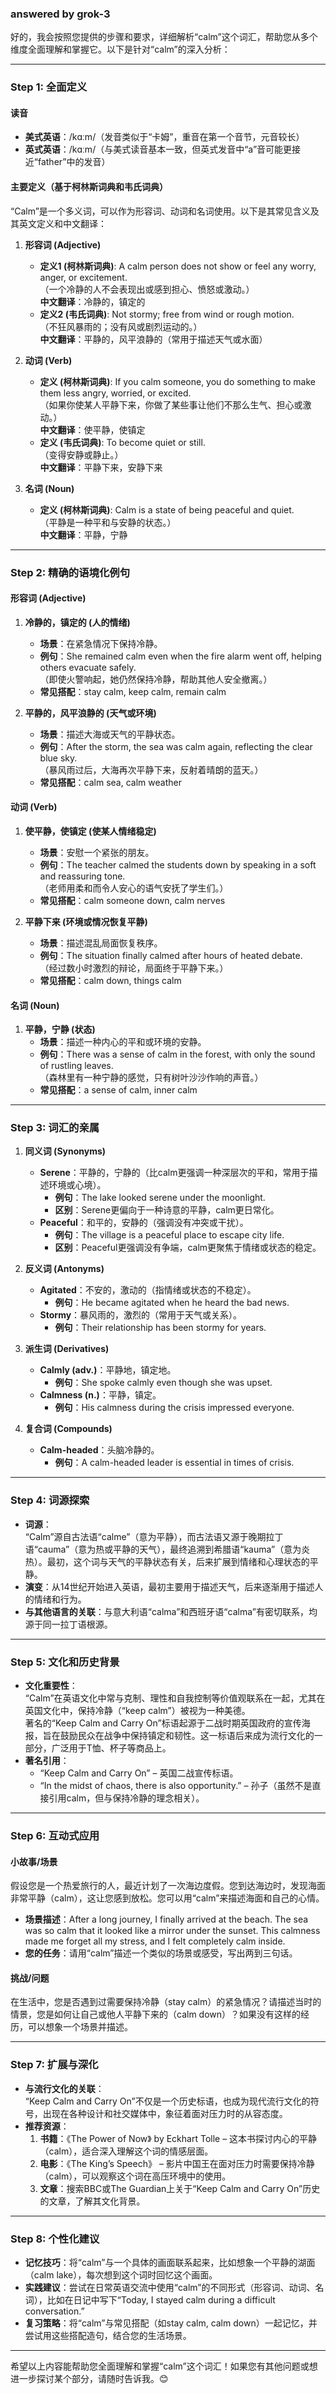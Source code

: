 ### answered by grok-3
好的，我会按照您提供的步骤和要求，详细解析“calm”这个词汇，帮助您从多个维度全面理解和掌握它。以下是针对“calm”的深入分析：

---

### Step 1: 全面定义

#### 读音
- **美式英语**：/kɑːm/（发音类似于“卡姆”，重音在第一个音节，元音较长）
- **英式英语**：/kɑːm/（与美式读音基本一致，但英式发音中“a”音可能更接近“father”中的发音）

#### 主要定义（基于柯林斯词典和韦氏词典）
“Calm”是一个多义词，可以作为形容词、动词和名词使用。以下是其常见含义及其英文定义和中文翻译：

1. **形容词 (Adjective)**  
   - **定义1 (柯林斯词典)**: A calm person does not show or feel any worry, anger, or excitement.  
     （一个冷静的人不会表现出或感到担心、愤怒或激动。）  
     **中文翻译**：冷静的，镇定的  
   - **定义2 (韦氏词典)**: Not stormy; free from wind or rough motion.  
     （不狂风暴雨的；没有风或剧烈运动的。）  
     **中文翻译**：平静的，风平浪静的（常用于描述天气或水面）  

2. **动词 (Verb)**  
   - **定义 (柯林斯词典)**: If you calm someone, you do something to make them less angry, worried, or excited.  
     （如果你使某人平静下来，你做了某些事让他们不那么生气、担心或激动。）  
     **中文翻译**：使平静，使镇定  
   - **定义 (韦氏词典)**: To become quiet or still.  
     （变得安静或静止。）  
     **中文翻译**：平静下来，安静下来  

3. **名词 (Noun)**  
   - **定义 (柯林斯词典)**: Calm is a state of being peaceful and quiet.  
     （平静是一种平和与安静的状态。）  
     **中文翻译**：平静，宁静  

---

### Step 2: 精确的语境化例句

#### 形容词 (Adjective)
1. **冷静的，镇定的 (人的情绪)**  
   - **场景**：在紧急情况下保持冷静。  
   - **例句**：She remained calm even when the fire alarm went off, helping others evacuate safely.  
     （即使火警响起，她仍然保持冷静，帮助其他人安全撤离。）  
   - **常见搭配**：stay calm, keep calm, remain calm  

2. **平静的，风平浪静的 (天气或环境)**  
   - **场景**：描述大海或天气的平静状态。  
   - **例句**：After the storm, the sea was calm again, reflecting the clear blue sky.  
     （暴风雨过后，大海再次平静下来，反射着晴朗的蓝天。）  
   - **常见搭配**：calm sea, calm weather  

#### 动词 (Verb)
1. **使平静，使镇定 (使某人情绪稳定)**  
   - **场景**：安慰一个紧张的朋友。  
   - **例句**：The teacher calmed the students down by speaking in a soft and reassuring tone.  
     （老师用柔和而令人安心的语气安抚了学生们。）  
   - **常见搭配**：calm someone down, calm nerves  

2. **平静下来 (环境或情况恢复平静)**  
   - **场景**：描述混乱局面恢复秩序。  
   - **例句**：The situation finally calmed after hours of heated debate.  
     （经过数小时激烈的辩论，局面终于平静下来。）  
   - **常见搭配**：calm down, things calm  

#### 名词 (Noun)
1. **平静，宁静 (状态)**  
   - **场景**：描述一种内心的平和或环境的安静。  
   - **例句**：There was a sense of calm in the forest, with only the sound of rustling leaves.  
     （森林里有一种宁静的感觉，只有树叶沙沙作响的声音。）  
   - **常见搭配**：a sense of calm, inner calm  

---

### Step 3: 词汇的亲属

1. **同义词 (Synonyms)**  
   - **Serene**：平静的，宁静的（比calm更强调一种深层次的平和，常用于描述环境或心境）。  
     - **例句**：The lake looked serene under the moonlight.  
     - **区别**：Serene更偏向于一种诗意的平静，calm更日常化。  
   - **Peaceful**：和平的，安静的（强调没有冲突或干扰）。  
     - **例句**：The village is a peaceful place to escape city life.  
     - **区别**：Peaceful更强调没有争端，calm更聚焦于情绪或状态的稳定。  

2. **反义词 (Antonyms)**  
   - **Agitated**：不安的，激动的（指情绪或状态的不稳定）。  
     - **例句**：He became agitated when he heard the bad news.  
   - **Stormy**：暴风雨的，激烈的（常用于天气或关系）。  
     - **例句**：Their relationship has been stormy for years.  

3. **派生词 (Derivatives)**  
   - **Calmly (adv.)**：平静地，镇定地。  
     - **例句**：She spoke calmly even though she was upset.  
   - **Calmness (n.)**：平静，镇定。  
     - **例句**：His calmness during the crisis impressed everyone.  

4. **复合词 (Compounds)**  
   - **Calm-headed**：头脑冷静的。  
     - **例句**：A calm-headed leader is essential in times of crisis.  

---

### Step 4: 词源探索

- **词源**：  
  “Calm”源自古法语“calme”（意为平静），而古法语又源于晚期拉丁语“cauma”（意为热或平静的天气），最终追溯到希腊语“kauma”（意为炎热）。最初，这个词与天气的平静状态有关，后来扩展到情绪和心理状态的平静。  
- **演变**：从14世纪开始进入英语，最初主要用于描述天气，后来逐渐用于描述人的情绪和行为。  
- **与其他语言的关联**：与意大利语“calma”和西班牙语“calma”有密切联系，均源于同一拉丁语根源。

---

### Step 5: 文化和历史背景

- **文化重要性**：  
  “Calm”在英语文化中常与克制、理性和自我控制等价值观联系在一起，尤其在英国文化中，保持冷静（“keep calm”）被视为一种美德。  
  著名的“Keep Calm and Carry On”标语起源于二战时期英国政府的宣传海报，旨在鼓励民众在战争中保持镇定和韧性。这一标语后来成为流行文化的一部分，广泛用于T恤、杯子等商品上。  
- **著名引用**：  
  - “Keep Calm and Carry On” – 英国二战宣传标语。  
  - “In the midst of chaos, there is also opportunity.” – 孙子（虽然不是直接引用calm，但与保持冷静的理念相关）。  

---

### Step 6: 互动式应用

#### 小故事/场景  
假设您是一个热爱旅行的人，最近计划了一次海边度假。您到达海边时，发现海面非常平静（calm），这让您感到放松。您可以用“calm”来描述海面和自己的心情。  
- **场景描述**：After a long journey, I finally arrived at the beach. The sea was so calm that it looked like a mirror under the sunset. This calmness made me forget all my stress, and I felt completely calm inside.  
- **您的任务**：请用“calm”描述一个类似的场景或感受，写出两到三句话。

#### 挑战/问题  
在生活中，您是否遇到过需要保持冷静（stay calm）的紧急情况？请描述当时的情景，您是如何让自己或他人平静下来的（calm down）？如果没有这样的经历，可以想象一个场景并描述。

---

### Step 7: 扩展与深化

- **与流行文化的关联**：  
  “Keep Calm and Carry On”不仅是一个历史标语，也成为现代流行文化的符号，出现在各种设计和社交媒体中，象征着面对压力时的从容态度。  
- **推荐资源**：  
  1. **书籍**：《The Power of Now》 by Eckhart Tolle – 这本书探讨内心的平静（calm），适合深入理解这个词的情感层面。  
  2. **电影**：《The King’s Speech》 – 影片中国王在面对压力时需要保持冷静（calm），可以观察这个词在高压环境中的使用。  
  3. **文章**：搜索BBC或The Guardian上关于“Keep Calm and Carry On”历史的文章，了解其文化背景。

---

### Step 8: 个性化建议

- **记忆技巧**：将“calm”与一个具体的画面联系起来，比如想象一个平静的湖面（calm lake），每次想到这个词时回忆这个画面。  
- **实践建议**：尝试在日常英语交流中使用“calm”的不同形式（形容词、动词、名词），比如在日记中写下“Today, I stayed calm during a difficult conversation.”  
- **复习策略**：将“calm”与常见搭配（如stay calm, calm down）一起记忆，并尝试用这些搭配造句，结合您的生活场景。  

---

希望以上内容能帮助您全面理解和掌握“calm”这个词汇！如果您有其他问题或想进一步探讨某个部分，请随时告诉我。😊